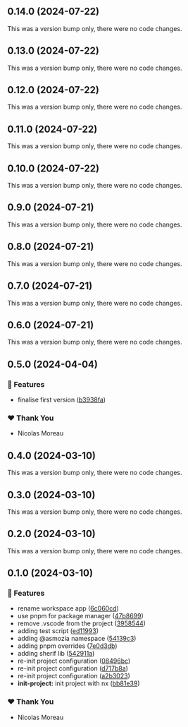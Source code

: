 ## 0.14.0 (2024-07-22)

This was a version bump only, there were no code changes.

## 0.13.0 (2024-07-22)

This was a version bump only, there were no code changes.

## 0.12.0 (2024-07-22)

This was a version bump only, there were no code changes.

## 0.11.0 (2024-07-22)

This was a version bump only, there were no code changes.

## 0.10.0 (2024-07-22)

This was a version bump only, there were no code changes.

## 0.9.0 (2024-07-21)

This was a version bump only, there were no code changes.

## 0.8.0 (2024-07-21)

This was a version bump only, there were no code changes.

## 0.7.0 (2024-07-21)

This was a version bump only, there were no code changes.

## 0.6.0 (2024-07-21)

This was a version bump only, there were no code changes.

## 0.5.0 (2024-04-04)


### 🚀 Features

- finalise first version ([b3938fa](https://github.com/Asmozia/odoo/commit/b3938fa))

### ❤️  Thank You

- Nicolas Moreau

## 0.4.0 (2024-03-10)

This was a version bump only, there were no code changes.

## 0.3.0 (2024-03-10)

This was a version bump only, there were no code changes.

## 0.2.0 (2024-03-10)

This was a version bump only, there were no code changes.

## 0.1.0 (2024-03-10)


### 🚀 Features

- rename workspace app ([6c060cd](https://github.com/Asmozia/odoo/commit/6c060cd))
- use pnpm for package manager ([47b8699](https://github.com/Asmozia/odoo/commit/47b8699))
- remove .vscode from the project ([3958544](https://github.com/Asmozia/odoo/commit/3958544))
- adding test script ([ed11993](https://github.com/Asmozia/odoo/commit/ed11993))
- adding @asmozia namespace ([54139c3](https://github.com/Asmozia/odoo/commit/54139c3))
- adding pnpm overrides ([7e0d3db](https://github.com/Asmozia/odoo/commit/7e0d3db))
- adding sherif lib ([542911a](https://github.com/Asmozia/odoo/commit/542911a))
- re-init project configuration ([08496bc](https://github.com/Asmozia/odoo/commit/08496bc))
- re-init project configuration ([d717b8a](https://github.com/Asmozia/odoo/commit/d717b8a))
- re-init project configuration ([a2b3023](https://github.com/Asmozia/odoo/commit/a2b3023))
- **init-project:** init project with nx ([bb81e39](https://github.com/Asmozia/odoo/commit/bb81e39))

### ❤️  Thank You

- Nicolas Moreau
